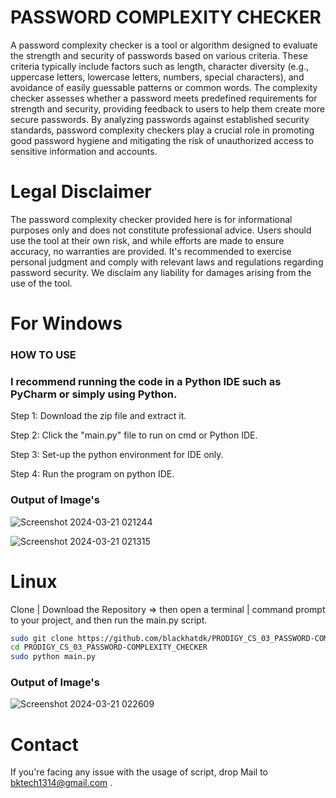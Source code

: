 # PASSWORD COMPLEXITY CHECKER

A password complexity checker is a tool or algorithm designed to evaluate the strength and security of passwords based on various criteria. These criteria typically include factors such as length, character diversity (e.g., uppercase letters, lowercase letters, numbers, special characters), and avoidance of easily guessable patterns or common words. The complexity checker assesses whether a password meets predefined requirements for strength and security, providing feedback to users to help them create more secure passwords. By analyzing passwords against established security standards, password complexity checkers play a crucial role in promoting good password hygiene and mitigating the risk of unauthorized access to sensitive information and accounts.

# Legal Disclaimer

The password complexity checker provided here is for informational purposes only and does not constitute professional advice. Users should use the tool at their own risk, and while efforts are made to ensure accuracy, no warranties are provided. It's recommended to exercise personal judgment and comply with relevant laws and regulations regarding password security. We disclaim any liability for damages arising from the use of the tool.

# For Windows

### HOW TO USE

### I recommend running the code in a Python IDE such as PyCharm or simply using Python.


Step 1: Download the zip file and extract it.

Step 2: Click the "main.py" file to run on cmd or Python IDE.

Step 3: Set-up the python environment for IDE only.

Step 4: Run the program on python IDE.

### Output of Image's

![Screenshot 2024-03-21 021244](https://github.com/blackhatdk/PRODIGY_CS_02_PIXEL-MANIPULATION-FOR-IMAGE-ENCRYPTION/assets/134546586/c50bd8a4-697b-42da-84ea-893ac853964e)


![Screenshot 2024-03-21 021315](https://github.com/blackhatdk/PRODIGY_CS_02_PIXEL-MANIPULATION-FOR-IMAGE-ENCRYPTION/assets/134546586/53d5491c-9871-457d-a0a7-29c1f4f4b5fd)

# Linux

Clone | Download the Repository => then open a terminal | command prompt to your project, and then run the main.py script.

```bash
sudo git clone https://github.com/blackhatdk/PRODIGY_CS_03_PASSWORD-COMPLEXITY_CHECKER.git
cd PRODIGY_CS_03_PASSWORD-COMPLEXITY_CHECKER
sudo python main.py
```
### Output of Image's

![Screenshot 2024-03-21 022609](https://github.com/blackhatdk/PRODIGY_CS_04_SIMPLE-KEYLOGGER/assets/134546586/053307a1-b132-42e0-aa98-6c9e8be6c8ca)

# Contact
If you're facing any issue with the usage of script, drop Mail to bktech1314@gmail.com .

